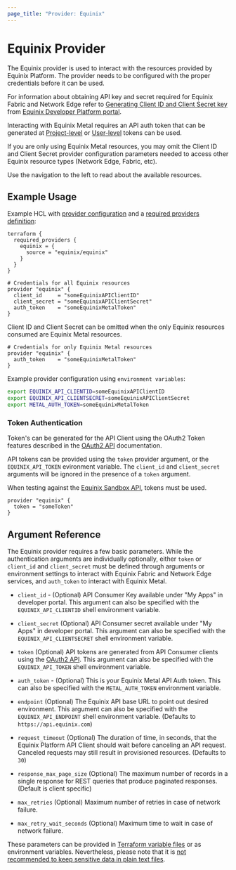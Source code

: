 ```yaml
---
page_title: "Provider: Equinix"
---
```


# Equinix Provider

The Equinix provider is used to interact with the resources provided by Equinix Platform. The provider needs to be configured with the proper credentials before
it can be used.

For information about obtaining API key and secret required for Equinix Fabric and Network Edge refer to
[Generating Client ID and Client Secret key]([https://developer.equinix.com/docs/ecx-getting-started#generating-client-id-and-client-secret-key](https://developer.equinix.com/dev-docs/fabric/getting-started/getting-access-token#generating-client-id-and-client-secret))
from [Equinix Developer Platform portal](https://developer.equinix.com).

Interacting with Equinix Metal requires an API auth token that can be generated at [Project-level](https://metal.equinix.com/developers/docs/accounts/projects/#api-keys) or [User-level](https://metal.equinix.com/developers/docs/accounts/users/#api-keys) tokens can be used.

If you are only using Equinix Metal resources, you may omit the Client ID and Client Secret provider configuration parameters needed to access other Equinix resource types (Network Edge, Fabric, etc).

Use the navigation to the left to read about the available resources.

## Example Usage

Example HCL with [provider configuration](https://www.terraform.io/docs/configuration/providers.html)
and a [required providers definition](https://www.terraform.io/language/settings#specifying-a-required-terraform-version):

```hcl
terraform {
  required_providers {
    equinix = {
      source = "equinix/equinix"
    }
  }
}

# Credentials for all Equinix resources
provider "equinix" {
  client_id     = "someEquinixAPIClientID"
  client_secret = "someEquinixAPIClientSecret"
  auth_token    = "someEquinixMetalToken"
}
```

Client ID and Client Secret can be omitted when the only Equinix resources
consumed are Equinix Metal resources.

```hcl
# Credentials for only Equinix Metal resources
provider "equinix" {
  auth_token    = "someEquinixMetalToken"
}
```

Example provider configuration using `environment variables`:

```sh
export EQUINIX_API_CLIENTID=someEquinixAPIClientID
export EQUINIX_API_CLIENTSECRET=someEquinixAPIClientSecret
export METAL_AUTH_TOKEN=someEquinixMetalToken
```

### Token Authentication

Token's can be generated for the API Client using the OAuth2 Token features described in the
[OAuth2 API](https://developer.equinix.com/catalog/accesstokenv1#operation/GetOAuth2AccessToken) documentation.

API tokens can be provided using the `token` provider argument, or the `EQUINIX_API_TOKEN` evironment variable.
The `client_id` and `client_secret` arguments will be ignored in the presence of a `token` argument.

When testing against the [Equinix Sandbox API](https://developer.equinix.com/environment/sandbox), tokens must be used.

```hcl
provider "equinix" {
  token = "someToken"
}
```

## Argument Reference

The Equinix provider requires a few basic parameters. While the authentication arguments are
individually optionally, either `token` or `client_id` and `client_secret` must be defined
through arguments or environment settings to interact with Equinix Fabric and Network Edge
services, and `auth_token` to interact with Equinix Metal.

* `client_id` - (Optional) API Consumer Key available under "My Apps" in
  developer portal. This argument can also be specified with the
  `EQUINIX_API_CLIENTID` shell environment variable.

* `client_secret` (Optional) API Consumer secret available under "My Apps" in
  developer portal. This argument can also be specified with the
  `EQUINIX_API_CLIENTSECRET` shell environment variable.

* `token` (Optional) API tokens are generated from API Consumer clients using
  the [OAuth2
  API](https://developer.equinix.com/docs/ecx-getting-started#requesting-access-and-refresh-tokens).
  This argument can also be specified with the `EQUINIX_API_TOKEN` shell
  environment variable.

* `auth_token` - (Optional) This is your Equinix Metal API Auth token. This can
  also be specified with the `METAL_AUTH_TOKEN` environment variable.

* `endpoint` (Optional) The Equinix API base URL to point out desired environment.
   This argument can also be specified with the `EQUINIX_API_ENDPOINT`
   shell environment variable. (Defaults to `https://api.equinix.com`)

* `request_timeout` (Optional) The duration of time, in seconds, that the
  Equinix Platform API Client should wait before canceling an API request.
  Canceled requests may still result in provisioned resources. (Defaults to `30`)

* `response_max_page_size` (Optional) The maximum number of records in a single response
  for REST queries that produce paginated responses. (Default is client specific)

* `max_retries` (Optional) Maximum number of retries in case of network failure.

* `max_retry_wait_seconds` (Optional) Maximum time to wait in case of network failure.

These parameters can be provided in [Terraform variable
files](https://www.terraform.io/docs/configuration/variables.html#variable-definitions-tfvars-files)
or as environment variables. Nevertheless, please note that it is [not
recommended to keep sensitive data in plain text
files](https://www.terraform.io/docs/state/sensitive-data.html).
